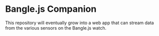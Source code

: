 # Bangle.js Companion

This repository will eventually grow into a web app that can stream data from the various sensors on the Bangle.js watch.
